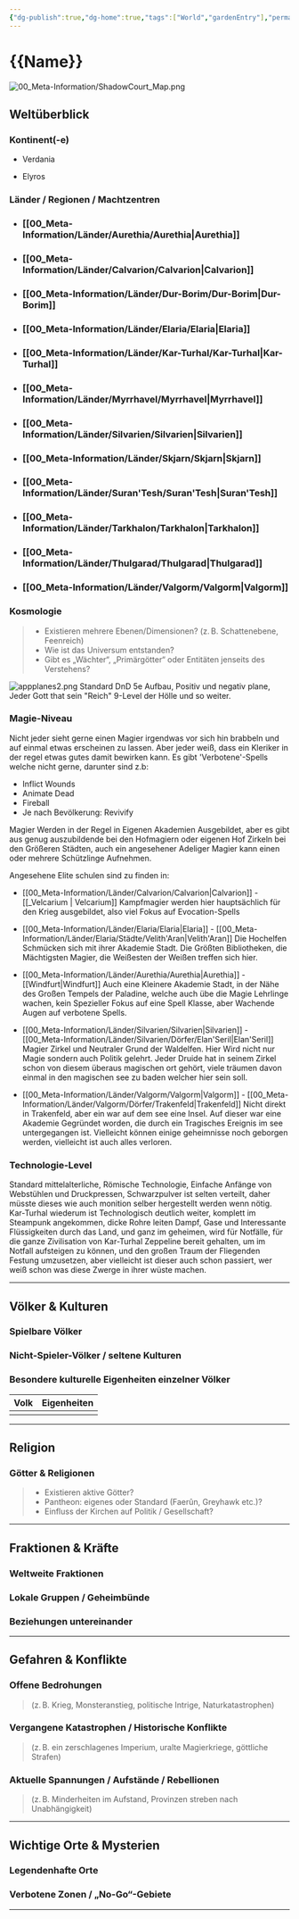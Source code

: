 ```yaml
---
{"dg-publish":true,"dg-home":true,"tags":["World","gardenEntry"],"permalink":"/00-meta-information/world/","dgPassFrontmatter":true}
---
```



# **{{Name}}**
![00_Meta-Information/ShadowCourt_Map.png](/img/user/00_Meta-Information/ShadowCourt_Map.png)

## **Weltüberblick**

### **Kontinent(-e)**

- Verdania
	
	

- Elyros
	
	

### **Länder / Regionen / Machtzentren**

- ### **[[00_Meta-Information/Länder/Aurethia/Aurethia\|Aurethia]]**
- ### **[[00_Meta-Information/Länder/Calvarion/Calvarion\|Calvarion]]**
- ### **[[00_Meta-Information/Länder/Dur-Borim/Dur-Borim\|Dur-Borim]]**
- ### **[[00_Meta-Information/Länder/Elaria/Elaria\|Elaria]]**
- ### **[[00_Meta-Information/Länder/Kar-Turhal/Kar-Turhal\|Kar-Turhal]]**
- ### **[[00_Meta-Information/Länder/Myrrhavel/Myrrhavel\|Myrrhavel]]**
- ### **[[00_Meta-Information/Länder/Silvarien/Silvarien\|Silvarien]]**
- ### **[[00_Meta-Information/Länder/Skjarn/Skjarn\|Skjarn]]**
- ### **[[00_Meta-Information/Länder/Suran'Tesh/Suran'Tesh\|Suran'Tesh]]**
- ### **[[00_Meta-Information/Länder/Tarkhalon/Tarkhalon\|Tarkhalon]]**
- ### **[[00_Meta-Information/Länder/Thulgarad/Thulgarad\|Thulgarad]]**
- ### **[[00_Meta-Information/Länder/Valgorm/Valgorm\|Valgorm]]**


### **Kosmologie**

>- Existieren mehrere Ebenen/Dimensionen? (z. B. Schattenebene, Feenreich)
>- Wie ist das Universum entstanden?
>- Gibt es „Wächter“, „Primärgötter“ oder Entitäten jenseits des Verstehens?

![appplanes2.png](/img/user/00_Meta-Information/appplanes2.png)
Standard DnD 5e Aufbau, Positiv und negativ plane, Jeder Gott that sein "Reich" 9-Level der Hölle und so weiter.


### **Magie-Niveau**

Nicht jeder sieht gerne einen Magier irgendwas vor sich hin brabbeln und auf einmal etwas erscheinen zu lassen. Aber jeder weiß, dass ein Kleriker in der regel etwas gutes damit bewirken kann.
Es gibt 'Verbotene'-Spells welche nicht gerne, darunter sind z.b:
- Inflict Wounds
- Animate Dead
- Fireball
- Je nach Bevölkerung: Revivify

Magier Werden in der Regel in Eigenen Akademien Ausgebildet, aber es gibt aus genug auszubildende bei den Hofmagiern oder eigenen Hof Zirkeln bei den Größeren Städten, auch ein angesehener Adeliger Magier kann einen oder mehrere Schützlinge Aufnehmen.

Angesehene Elite schulen sind zu finden in:
- [[00_Meta-Information/Länder/Calvarion/Calvarion\|Calvarion]] - [[_Velcarium \| Velcarium]]
	Kampfmagier werden hier hauptsächlich für den Krieg ausgebildet, also viel Fokus auf Evocation-Spells

- [[00_Meta-Information/Länder/Elaria/Elaria\|Elaria]] - [[00_Meta-Information/Länder/Elaria/Städte/Velith'Aran\|Velith'Aran]]
	Die Hochelfen Schmücken sich mit ihrer Akademie Stadt. Die Größten Bibliotheken, die Mächtigsten Magier, die Weißesten der Weißen treffen sich hier.

- [[00_Meta-Information/Länder/Aurethia/Aurethia\|Aurethia]] - [[Windfurt\|Windfurt]]
	Auch eine Kleinere Akademie Stadt, in der Nähe des Großen Tempels der Paladine, welche auch übe die Magie Lehrlinge wachen, kein Spezieller Fokus auf eine Spell Klasse, aber Wachende Augen auf verbotene Spells.

- [[00_Meta-Information/Länder/Silvarien/Silvarien\|Silvarien]] -  [[00_Meta-Information/Länder/Silvarien/Dörfer/Elan'Seril\|Elan'Seril]]
	Magier Zirkel und Neutraler Grund der Waldelfen. Hier Wird nicht nur Magie sondern auch Politik gelehrt. Jeder Druide hat in seinem Zirkel schon von diesem überaus magischen ort gehört, viele träumen davon einmal in den magischen see zu baden welcher hier sein soll.

- [[00_Meta-Information/Länder/Valgorm/Valgorm\|Valgorm]] - [[00_Meta-Information/Länder/Valgorm/Dörfer/Trakenfeld\|Trakenfeld]]
	Nicht direkt in Trakenfeld, aber ein war auf dem see eine Insel. Auf dieser war eine Akademie Gegründet worden, die durch ein Tragisches Ereignis im see untergegangen ist. Vielleicht können einige geheimnisse noch geborgen werden, vielleicht ist auch alles verloren.


### **Technologie-Level**

Standard mittelalterliche, Römische Technologie, Einfache Anfänge von Webstühlen und Druckpressen, Schwarzpulver ist selten verteilt, daher müsste dieses wie auch monition selber hergestellt werden wenn nötig.
Kar-Turhal wiederum ist Technologisch deutlich weiter, komplett im Steampunk angekommen, dicke Rohre leiten Dampf, Gase und Interessante Flüssigkeiten durch das Land, und ganz im geheimen, wird für Notfälle, für die ganze Zivilisation von Kar-Turhal Zeppeline bereit gehalten, um im Notfall aufsteigen zu können, und den großen Traum der Fliegenden Festung umzusetzen, aber vielleicht ist dieser auch schon passiert, wer weiß schon was diese Zwerge in ihrer wüste machen. 

----

## **Völker & Kulturen**

### Spielbare Völker


### Nicht-Spieler-Völker / seltene Kulturen


### Besondere kulturelle Eigenheiten einzelner Völker

| Volk | Eigenheiten |
| ---- | ----------- |
|      |             |

---

## **Religion**

### Götter & Religionen

>- Existieren aktive Götter?
>- Pantheon: eigenes oder Standard (Faerûn, Greyhawk etc.)?
>- Einfluss der Kirchen auf Politik / Gesellschaft?


---

## **Fraktionen & Kräfte**

### Weltweite Fraktionen


### Lokale Gruppen / Geheimbünde


### Beziehungen untereinander


--- 

## **Gefahren & Konflikte**

### Offene Bedrohungen

> (z. B. Krieg, Monsteranstieg, politische Intrige, Naturkatastrophen)


### Vergangene Katastrophen / Historische Konflikte

> (z. B. ein zerschlagenes Imperium, uralte Magierkriege, göttliche Strafen)


### Aktuelle Spannungen / Aufstände / Rebellionen

> (z. B. Minderheiten im Aufstand, Provinzen streben nach Unabhängigkeit)


---

## **Wichtige Orte & Mysterien**

### Legendenhafte Orte


### Verbotene Zonen / „No-Go“-Gebiete


--- 
